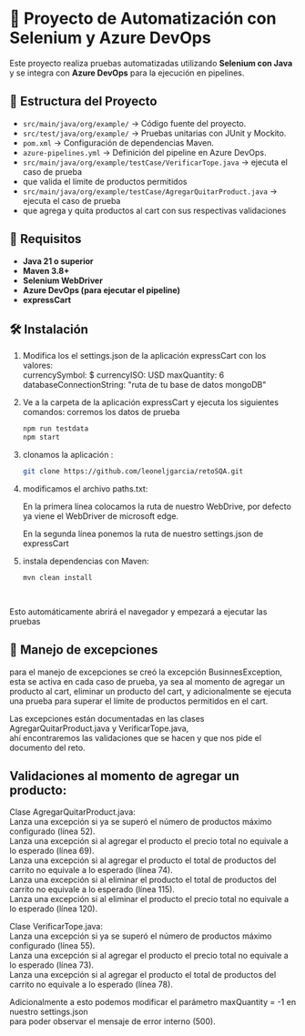 # 📌 Proyecto de Automatización con Selenium y Azure DevOps

Este proyecto realiza pruebas automatizadas utilizando **Selenium con Java** y se integra con **Azure DevOps** para la ejecución en pipelines.

## 📂 Estructura del Proyecto

- `src/main/java/org/example/` → Código fuente del proyecto.
- `src/test/java/org/example/` → Pruebas unitarias con JUnit y Mockito.
- `pom.xml` → Configuración de dependencias Maven.
- `azure-pipelines.yml` → Definición del pipeline en Azure DevOps.
- `src/main/java/org/example/testCase/VerificarTope.java` → ejecuta el caso de prueba 
-  que valida el límite de productos permitidos
- `src/main/java/org/example/testCase/AgregarQuitarProduct.java` → ejecuta el caso de prueba
-  que agrega y quita productos al cart con sus respectivas validaciones

## 🚀 Requisitos

- **Java 21 o superior**
- **Maven 3.8+**
- **Selenium WebDriver**
- **Azure DevOps (para ejecutar el pipeline)**
- **expressCart**

## 🛠 Instalación


  
1. Modifica los el settings.json de la aplicación expressCart con los valores:  
   currencySymbol: $
   currencyISO: USD
   maxQuantity: 6  
   databaseConnectionString: "ruta de tu base de datos mongoDB"

3. Ve a la carpeta de la aplicación expressCart y ejecuta los siguientes comandos:
   corremos los datos de prueba
   ```sh
   npm run testdata
   npm start

1. clonamos la aplicación :
   ```sh
   git clone https://github.com/leoneljgarcia/retoSQA.git

2. modificamos el archivo paths.txt:

   En la primera línea colocamos la ruta de nuestro WebDrive,
   por defecto ya viene el WebDriver de microsoft edge.

   En la segunda línea ponemos la ruta de nuestro settings.json de expressCart

3. instala dependencias con Maven:
   ```sh
   mvn clean install
   
  
Esto automáticamente abrirá el navegador y empezará a ejecutar las pruebas  

## 🚀 Manejo de excepciones  

para el manejo de excepciones se creó la excepción BusinnesException,
esta se activa en cada caso de prueba, ya sea al momento de agregar un producto al cart,
eliminar un producto del cart, y adicionalmente se ejecuta una prueba para superar el límite
de productos permitidos en el cart.  
  
Las excepciones están documentadas en las clases AgregarQuitarProduct.java y VerificarTope.java,  
ahí encontraremos las validaciones que se hacen y que nos pide el documento del reto.  
  
## Validaciones al momento de agregar un producto:  
   Clase AgregarQuitarProduct.java:  
   Lanza una excepción si ya se superó el número de productos máximo configurado (línea 52).  
   Lanza una excepción si al agregar el producto el precio total no equivale a lo esperado (línea 69).  
   Lanza una excepción si al agregar el producto el total de productos del carrito no equivale a lo esperado (línea 74).  
   Lanza una excepción si al eliminar el producto el total de productos del carrito no equivale a lo esperado (línea 115).  
   Lanza una excepción si al eliminar el producto el precio total no equivale a lo esperado (línea 120).  

   Clase VerificarTope.java:  
   Lanza una excepción si ya se superó el número de productos máximo configurado (línea 55).  
   Lanza una excepción si al agregar el producto el precio total no equivale a lo esperado (línea 73).  
   Lanza una excepción si al agregar el producto el total de productos del carrito no equivale a lo esperado (línea 78).  

Adicionalmente a esto podemos modificar el parámetro maxQuantity = -1 en nuestro settings.json  
para poder observar el mensaje de error interno (500).  
